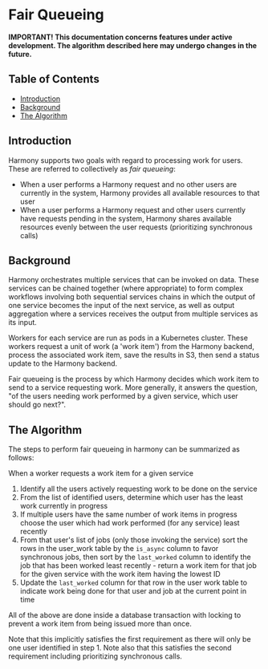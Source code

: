 # Fair Queueing <!-- omit in toc -->

**IMPORTANT! This documentation concerns features under active development. The algorithm described here may undergo changes in the future.**

## Table of Contents<!-- omit in toc -->
- [Introduction](#introduction)
- [Background](#background)
- [The Algorithm](#the-algorithm)

## Introduction
Harmony supports two goals with regard to processing work for users. These are referred to
collectively as _fair queueing_:

* When a user performs a Harmony request and no other users are currently in the system, Harmony provides all available resources to that user
* When a user performs a Harmony request and other users currently have requests pending in the system, Harmony shares available resources evenly between the user requests (prioritizing synchronous calls)

## Background
Harmony orchestrates multiple services that can be invoked on data. These services
can be chained together (where appropriate) to form complex workflows involving both
sequential services chains in which the output of one service becomes the input of the
next service, as well as output aggregation where a services receives the output from
multiple services as its input.

Workers for each service are run as pods in a Kubernetes cluster. These workers
request a unit of work (a 'work item') from the Harmony backend, process the associated work item, save the results in S3, then send a status update to the Harmony backend.

Fair queueing is the process by which Harmony decides which work item to send to a service
requesting work. More generally, it answers the question, "of the users needing work
performed by a given service, which user should go next?".

## The Algorithm
The steps to perform fair queueing in harmony can be summarized as follows:

When a worker requests a work item for a given service

1. Identify all the users actively requesting work to be done on the service
2. From the list of identified users, determine which user has the least work currently in progress
3. If multiple users have the same number of work items in progress choose the user which had work performed (for any service) least recently
4. From that user's list of jobs (only those invoking the service) sort the rows in the user_work table by the `is_async` column to favor synchronous jobs, then sort by the `last_worked` column to identify the job that has been worked least recently - return a work item for that job for the given service with the work item having the lowest ID
5. Update the `last_worked` column for that row in the user work table to indicate work being done for that user and job at the current point in time

All of the above are done inside a database transaction with locking to prevent a
work item from being issued more than once.

Note that this implicitly satisfies the first requirement as there will only be one user identified in step 1. Note also that this satisfies the second requirement including prioritizing synchronous calls.